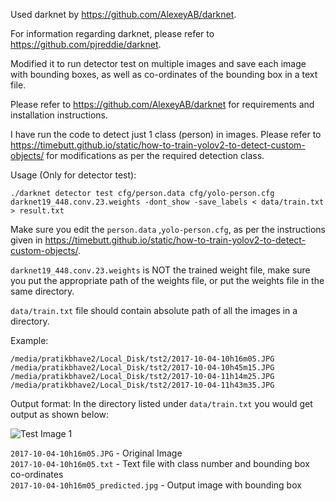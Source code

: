 Used darknet by https://github.com/AlexeyAB/darknet.  

For information regarding darknet, please refer to https://github.com/pjreddie/darknet.  

Modified it to run detector test on multiple images and save each image with bounding boxes, as well as co-ordinates of the bounding box in a text file.  

Please refer to https://github.com/AlexeyAB/darknet for requirements and installation instructions.

I have run the code to detect just 1 class (person) in images.
Please refer to https://timebutt.github.io/static/how-to-train-yolov2-to-detect-custom-objects/ for modifications as per the required detection class.


Usage (Only for detector test):

```
./darknet detector test cfg/person.data cfg/yolo-person.cfg darknet19_448.conv.23.weights -dont_show -save_labels < data/train.txt > result.txt
```

Make sure you edit the ```person.data``` ,```yolo-person.cfg```, as per the instructions given in https://timebutt.github.io/static/how-to-train-yolov2-to-detect-custom-objects/.

```darknet19_448.conv.23.weights``` is NOT the trained weight file, make sure you put the appropriate path of the weights file, or put the weights file in the same directory.

```data/train.txt``` file should contain absolute path of all the images in a directory.

Example:
```
/media/pratikbhave2/Local_Disk/tst2/2017-10-04-10h16m05.JPG
/media/pratikbhave2/Local_Disk/tst2/2017-10-04-10h45m15.JPG
/media/pratikbhave2/Local_Disk/tst2/2017-10-04-11h14m25.JPG
/media/pratikbhave2/Local_Disk/tst2/2017-10-04-11h43m35.JPG
```

Output format:
In the directory listed under ```data/train.txt``` you would get output as shown below:

![Test Image 1](example_screenshot.png)

```2017-10-04-10h16m05.JPG``` - Original Image  
```2017-10-04-10h16m05.txt``` - Text file with class number and bounding box co-ordinates  
```2017-10-04-10h16m05_predicted.jpg``` - Output image with bounding box  




